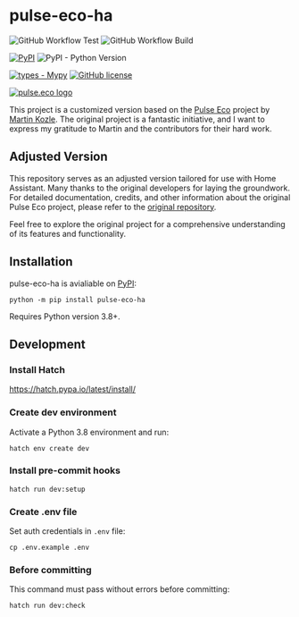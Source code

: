 # pulse-eco-ha

![GitHub Workflow Test](https://github.com/mxilievski/pulse-eco-ha/actions/workflows/test.yml/badge.svg)
![GitHub Workflow Build](https://github.com/mxilievski/pulse-eco-ha/actions/workflows/build.yml/badge.svg)

[![PyPI](https://img.shields.io/pypi/v/pulse-eco-ha?logo=pypi&label=PyPI&logoColor=gold)](https://pypi.org/project/pulse-eco-ha)
![PyPI - Python Version](https://img.shields.io/pypi/pyversions/pulse-eco)

[![types - Mypy](https://img.shields.io/badge/types-Mypy-blue.svg)](https://github.com/ambv/black)
[![GitHub license](https://img.shields.io/github/license/martinkozle/pulse-eco)](https://github.com/mxilievski/pulse-eco-ha/blob/main/LICENSE)

[![pulse.eco logo](https://pulse.eco/img/pulse-logo-horizontal.svg)](https://pulse.eco)


This project is a customized version based on the [Pulse Eco](https://github.com/martinkozle/pulse-eco) project by [Martin Kozle](https://github.com/martinkozle). The original project is a fantastic initiative, and I want to express my gratitude to Martin and the contributors for their hard work.

## Adjusted Version

This repository serves as an adjusted version tailored for use with Home Assistant. Many thanks to the original developers for laying the groundwork. For detailed documentation, credits, and other information about the original Pulse Eco project, please refer to the [original repository](https://github.com/martinkozle/pulse-eco).

Feel free to explore the original project for a comprehensive understanding of its features and functionality.

## Installation

pulse-eco-ha is avialiable on [PyPI](https://pypi.org/project/pulse-eco-ha):

```console
python -m pip install pulse-eco-ha
```

Requires Python version 3.8+.

## Development

### Install Hatch

<https://hatch.pypa.io/latest/install/>

### Create dev environment

Activate a Python 3.8 environment and run:

```console
hatch env create dev
```

### Install pre-commit hooks

```console
hatch run dev:setup
```

### Create .env file

Set auth credentials in `.env` file:

```console
cp .env.example .env
```

### Before committing

This command must pass without errors before committing:

```console
hatch run dev:check
```
